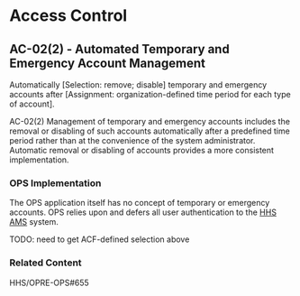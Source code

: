 # Access Control
## AC-02(2) - Automated Temporary and Emergency Account Management

Automatically [Selection: remove; disable] temporary and emergency accounts after [Assignment: organization-defined time period for each type of account].

AC-02(2) Management of temporary and emergency accounts includes the removal or disabling of such accounts automatically after a predefined time period rather than at the convenience of the system administrator. Automatic removal or disabling of accounts provides a more consistent implementation.

### OPS Implementation

The OPS application itself has no concept of temporary or emergency accounts. OPS relies upon and defers all user authentication to the [HHS AMS](https://ams.hhs.gov/) system.

TODO: need to get ACF-defined selection above

### Related Content

HHS/OPRE-OPS#655
